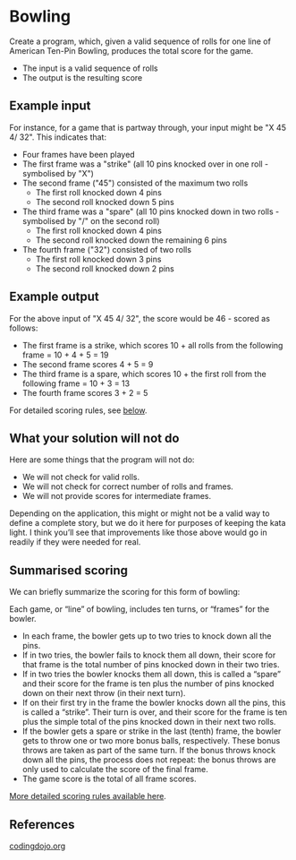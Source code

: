 # Bowling

Create a program, which, given a valid sequence of rolls for one line of American Ten-Pin Bowling, produces the total score for the game. 

* The input is a valid sequence of rolls
* The output is the resulting score

## Example input

For instance, for a game that is partway through, your input might be "X 45 4/ 32". This indicates that:

* Four frames have been played
* The first frame was a "strike" (all 10 pins knocked over in one roll - symbolised by "X")
* The second frame ("45") consisted of the maximum two rolls
   * The first roll knocked down 4 pins 
   * The second roll knocked down 5 pins
* The third frame was a "spare" (all 10 pins knocked down in two rolls - symbolised by "/" on the second roll)
   * The first roll knocked down 4 pins
   * The second roll knocked down the remaining 6 pins
* The fourth frame ("32") consisted of two rolls
   * The first roll knocked down 3 pins 
   * The second roll knocked down 2 pins

## Example output

For the above input of "X 45 4/ 32", the score would be 46 - scored as follows:

* The first frame is a strike, which scores 10 + all rolls from the following frame = 10 + 4 + 5 = 19
* The second frame scores 4 + 5 = 9
* The third frame is a spare, which scores 10 + the first roll from the following frame = 10 + 3 = 13
* The fourth frame scores 3 + 2 = 5

For detailed scoring rules, see [below](#summarised-scoring).

## What your solution will not do

Here are some things that the program will not do:

* We will not check for valid rolls.
* We will not check for correct number of rolls and frames.
* We will not provide scores for intermediate frames.

Depending on the application, this might or might not be a valid way to define a complete story, but we do it here for purposes of keeping the kata light. I think you’ll see that improvements like those above would go in readily if they were needed for real.

## Summarised scoring

We can briefly summarize the scoring for this form of bowling:

Each game, or “line” of bowling, includes ten turns, or “frames” for the bowler.

* In each frame, the bowler gets up to two tries to knock down all the pins.
* If in two tries, the bowler fails to knock them all down, their score for that frame is the total number of pins knocked down in their two tries.
* If in two tries the bowler knocks them all down, this is called a “spare” and their score for the frame is ten plus the number of pins knocked down on their next throw (in their next turn).
* If on their first try in the frame the bowler knocks down all the pins, this is called a “strike”. Their turn is over, and their score for the frame is ten plus the simple total of the pins knocked down in their next two rolls.
* If the bowler gets a spare or strike in the last (tenth) frame, the bowler gets to throw one or two more bonus balls, respectively. These bonus throws are taken as part of the same turn. If the bonus throws knock down all the pins, the process does not repeat: the bonus throws are only used to calculate the score of the final frame.
* The game score is the total of all frame scores.

[More detailed scoring rules available here](https://www.myactivesg.com/sports/bowling/how-to-play/bowling-rules/how-are-points-determined-in-bowling).

## References 

[codingdojo.org](http://codingdojo.org/kata/Bowling/)
